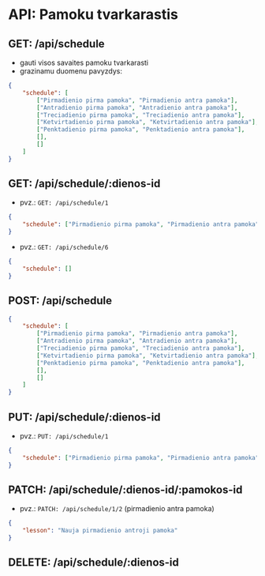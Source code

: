 # API: Pamoku tvarkarastis

## GET: /api/schedule

-   gauti visos savaites pamoku tvarkarasti
-   grazinamu duomenu pavyzdys:

```json
{
    "schedule": [
        ["Pirmadienio pirma pamoka", "Pirmadienio antra pamoka"],
        ["Antradienio pirma pamoka", "Antradienio antra pamoka"],
        ["Treciadienio pirma pamoka", "Treciadienio antra pamoka"],
        ["Ketvirtadienio pirma pamoka", "Ketvirtadienio antra pamoka"],
        ["Penktadienio pirma pamoka", "Penktadienio antra pamoka"],
        [],
        []
    ]
}
```

## GET: /api/schedule/:dienos-id

-   pvz.: `GET: /api/schedule/1`

```json
{
    "schedule": ["Pirmadienio pirma pamoka", "Pirmadienio antra pamoka"]
}
```

-   pvz.: `GET: /api/schedule/6`

```json
{
    "schedule": []
}
```

## POST: /api/schedule

```json
{
    "schedule": [
        ["Pirmadienio pirma pamoka", "Pirmadienio antra pamoka"],
        ["Antradienio pirma pamoka", "Antradienio antra pamoka"],
        ["Treciadienio pirma pamoka", "Treciadienio antra pamoka"],
        ["Ketvirtadienio pirma pamoka", "Ketvirtadienio antra pamoka"],
        ["Penktadienio pirma pamoka", "Penktadienio antra pamoka"],
        [],
        []
    ]
}
```

## PUT: /api/schedule/:dienos-id

-   pvz.: `PUT: /api/schedule/1`

```json
{
    "schedule": ["Pirmadienio pirma pamoka", "Pirmadienio antra pamoka"]
}
```

## PATCH: /api/schedule/:dienos-id/:pamokos-id

-   pvz.: `PATCH: /api/schedule/1/2` (pirmadienio antra pamoka)

```json
{
    "lesson": "Nauja pirmadienio antroji pamoka"
}
```

## DELETE: /api/schedule/:dienos-id
